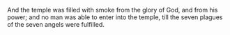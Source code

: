 And the temple was filled with smoke from the glory of God, and from his power; and no man was able to enter into the temple, till the seven plagues of the seven angels were fulfilled.
